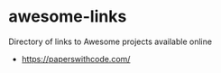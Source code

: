 # awesome-links
Directory of links to Awesome projects available online

- https://paperswithcode.com/
